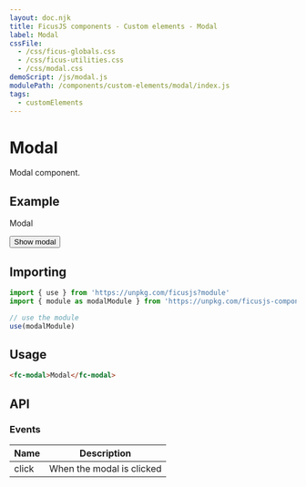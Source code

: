 ```yaml
---
layout: doc.njk
title: FicusJS components - Custom elements - Modal
label: Modal
cssFile: 
  - /css/ficus-globals.css
  - /css/ficus-utilities.css
  - /css/modal.css
demoScript: /js/modal.js
modulePath: /components/custom-elements/modal/index.js
tags:
  - customElements
---
```

# Modal

Modal component.

## Example

<fc-modal>Modal</fc-modal>

<button type="button" class="fc-button" id="show-modal-btn">Show modal</button>

## Importing

```js
import { use } from 'https://unpkg.com/ficusjs?module'
import { module as modalModule } from 'https://unpkg.com/ficusjs-components@latest/components/custom-elements/modal/index.js'

// use the module
use(modalModule)
```

## Usage

```html
<fc-modal>Modal</fc-modal>
```

## API

### Events

| Name | Description |
| --- | --- |
| click | When the modal is clicked |
